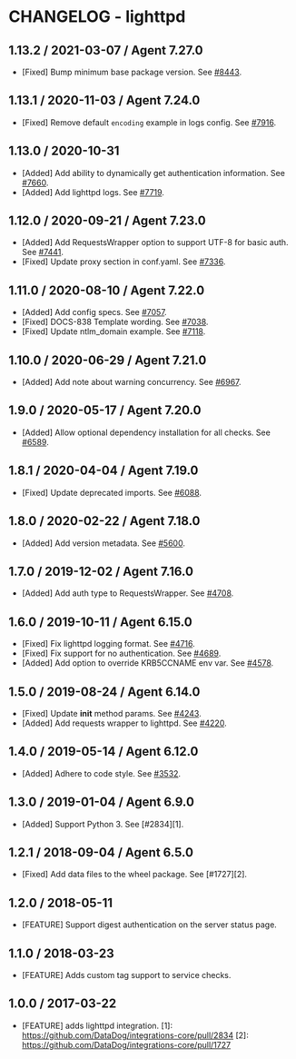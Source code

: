 # CHANGELOG - lighttpd

## 1.13.2 / 2021-03-07 / Agent 7.27.0

* [Fixed] Bump minimum base package version. See [#8443](https://github.com/DataDog/integrations-core/pull/8443).

## 1.13.1 / 2020-11-03 / Agent 7.24.0

* [Fixed] Remove default `encoding` example in logs config. See [#7916](https://github.com/DataDog/integrations-core/pull/7916).

## 1.13.0 / 2020-10-31

* [Added] Add ability to dynamically get authentication information. See [#7660](https://github.com/DataDog/integrations-core/pull/7660).
* [Added] Add lighttpd logs. See [#7719](https://github.com/DataDog/integrations-core/pull/7719).

## 1.12.0 / 2020-09-21 / Agent 7.23.0

* [Added] Add RequestsWrapper option to support UTF-8 for basic auth. See [#7441](https://github.com/DataDog/integrations-core/pull/7441).
* [Fixed] Update proxy section in conf.yaml. See [#7336](https://github.com/DataDog/integrations-core/pull/7336).

## 1.11.0 / 2020-08-10 / Agent 7.22.0

* [Added] Add config specs. See [#7057](https://github.com/DataDog/integrations-core/pull/7057).
* [Fixed] DOCS-838 Template wording. See [#7038](https://github.com/DataDog/integrations-core/pull/7038).
* [Fixed] Update ntlm_domain example. See [#7118](https://github.com/DataDog/integrations-core/pull/7118).

## 1.10.0 / 2020-06-29 / Agent 7.21.0

* [Added] Add note about warning concurrency. See [#6967](https://github.com/DataDog/integrations-core/pull/6967).

## 1.9.0 / 2020-05-17 / Agent 7.20.0

* [Added] Allow optional dependency installation for all checks. See [#6589](https://github.com/DataDog/integrations-core/pull/6589).

## 1.8.1 / 2020-04-04 / Agent 7.19.0

* [Fixed] Update deprecated imports. See [#6088](https://github.com/DataDog/integrations-core/pull/6088).

## 1.8.0 / 2020-02-22 / Agent 7.18.0

* [Added] Add version metadata. See [#5600](https://github.com/DataDog/integrations-core/pull/5600).

## 1.7.0 / 2019-12-02 / Agent 7.16.0

* [Added] Add auth type to RequestsWrapper. See [#4708](https://github.com/DataDog/integrations-core/pull/4708).

## 1.6.0 / 2019-10-11 / Agent 6.15.0

* [Fixed] Fix lighttpd logging format. See [#4716](https://github.com/DataDog/integrations-core/pull/4716).
* [Fixed] Fix support for no authentication. See [#4689](https://github.com/DataDog/integrations-core/pull/4689).
* [Added] Add option to override KRB5CCNAME env var. See [#4578](https://github.com/DataDog/integrations-core/pull/4578).

## 1.5.0 / 2019-08-24 / Agent 6.14.0

* [Fixed] Update __init__ method params. See [#4243](https://github.com/DataDog/integrations-core/pull/4243).
* [Added] Add requests wrapper to lighttpd. See [#4220](https://github.com/DataDog/integrations-core/pull/4220).

## 1.4.0 / 2019-05-14 / Agent 6.12.0

* [Added] Adhere to code style. See [#3532](https://github.com/DataDog/integrations-core/pull/3532).

## 1.3.0 / 2019-01-04 / Agent 6.9.0

* [Added] Support Python 3. See [#2834][1].

## 1.2.1 / 2018-09-04 / Agent 6.5.0

* [Fixed] Add data files to the wheel package. See [#1727][2].

## 1.2.0 / 2018-05-11

* [FEATURE] Support digest authentication on the server status page.

## 1.1.0 / 2018-03-23

* [FEATURE] Adds custom tag support to service checks.

## 1.0.0 / 2017-03-22

* [FEATURE] adds lighttpd integration.
[1]: https://github.com/DataDog/integrations-core/pull/2834
[2]: https://github.com/DataDog/integrations-core/pull/1727
